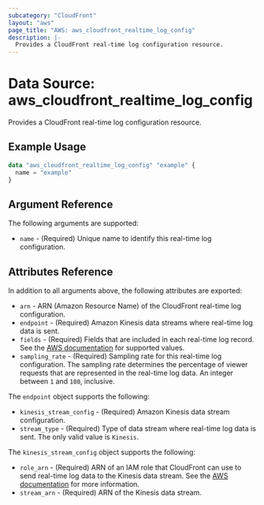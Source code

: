 ```yaml
---
subcategory: "CloudFront"
layout: "aws"
page_title: "AWS: aws_cloudfront_realtime_log_config"
description: |-
  Provides a CloudFront real-time log configuration resource.
---
```


# Data Source: aws_cloudfront_realtime_log_config

Provides a CloudFront real-time log configuration resource.

## Example Usage

```terraform
data "aws_cloudfront_realtime_log_config" "example" {
  name = "example"
}
```

## Argument Reference

The following arguments are supported:

* `name` - (Required) Unique name to identify this real-time log configuration.

## Attributes Reference

In addition to all arguments above, the following attributes are exported:

* `arn` - ARN (Amazon Resource Name) of the CloudFront real-time log configuration.
* `endpoint` - (Required) Amazon Kinesis data streams where real-time log data is sent.
* `fields` - (Required) Fields that are included in each real-time log record. See the [AWS documentation](https://docs.aws.amazon.com/AmazonCloudFront/latest/DeveloperGuide/real-time-logs.html#understand-real-time-log-config-fields) for supported values.
* `sampling_rate` - (Required) Sampling rate for this real-time log configuration. The sampling rate determines the percentage of viewer requests that are represented in the real-time log data. An integer between `1` and `100`, inclusive.

The `endpoint` object supports the following:

* `kinesis_stream_config` - (Required) Amazon Kinesis data stream configuration.
* `stream_type` - (Required) Type of data stream where real-time log data is sent. The only valid value is `Kinesis`.

The `kinesis_stream_config` object supports the following:

* `role_arn` - (Required) ARN of an IAM role that CloudFront can use to send real-time log data to the Kinesis data stream.
See the [AWS documentation](https://docs.aws.amazon.com/AmazonCloudFront/latest/DeveloperGuide/real-time-logs.html#understand-real-time-log-config-iam-role) for more information.
* `stream_arn` - (Required) ARN of the Kinesis data stream.
